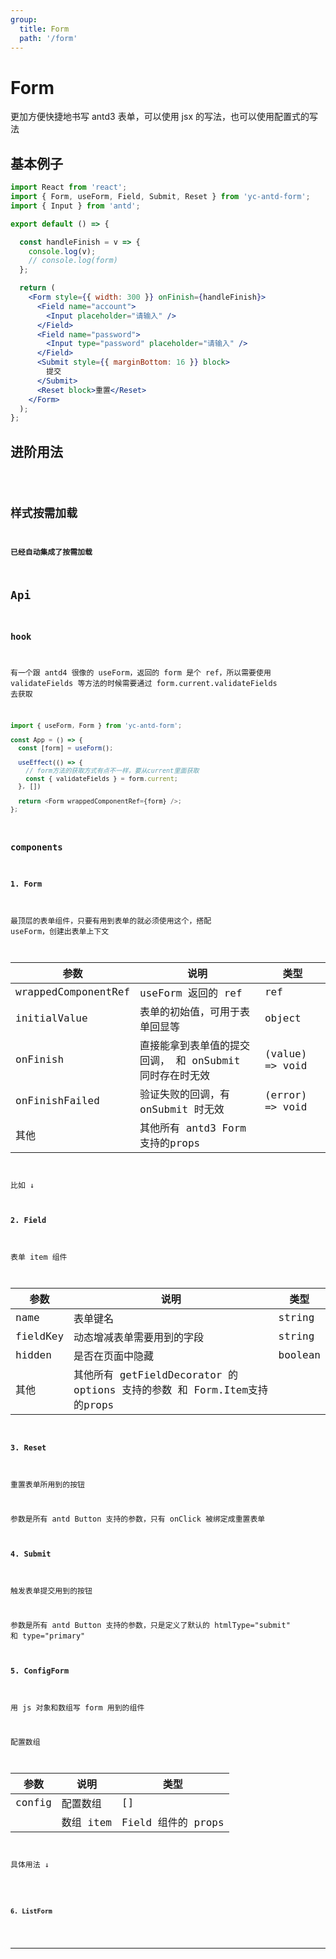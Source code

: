 ```yaml
---
group:
  title: Form
  path: '/form'
---
```


# Form

更加方便快捷地书写 antd3 表单，可以使用 jsx 的写法，也可以使用配置式的写法

## 基本例子

```jsx
import React from 'react';
import { Form, useForm, Field, Submit, Reset } from 'yc-antd-form';
import { Input } from 'antd';

export default () => {

  const handleFinish = v => {
    console.log(v);
    // console.log(form)
  };

  return (
    <Form style={{ width: 300 }} onFinish={handleFinish}>
      <Field name="account">
        <Input placeholder="请输入" />
      </Field>
      <Field name="password">
        <Input type="password" placeholder="请输入" />
      </Field>
      <Submit style={{ marginBottom: 16 }} block>
        提交
      </Submit>
      <Reset block>重置</Reset>
    </Form>
  );
};
```

## 进阶用法

<code src="./demo/demo1.tsx" />

## 样式按需加载

**已经自动集成了按需加载**

## Api

### hook

有一个跟 antd4 很像的 useForm，返回的 form 是个 ref，所以需要使用 validateFields 等方法的时候需要通过 form.current.validateFields 去获取

```javascript
import { useForm, Form } from 'yc-antd-form';

const App = () => {
  const [form] = useForm();

  useEffect(() => {
    // form方法的获取方式有点不一样，要从current里面获取
    const { validateFields } = form.current;
  }, [])

  return <Form wrappedComponentRef={form} />;
};
```

### components

#### 1. Form

最顶层的表单组件，只要有用到表单的就必须使用这个，搭配 useForm，创建出表单上下文

| 参数           | 说明                                                    | 类型            |
| -------------- | ------------------------------------------------------- | --------------- |
| wrappedComponentRef   | useForm 返回的 ref                  | ref       |
| initialValue   | 表单的初始值，可用于表单回显等                          | object          |
| onFinish       | 直接能拿到表单值的提交回调， 和 onSubmit 同时存在时无效 | (value) => void |
| onFinishFailed | 验证失败的回调，有 onSubmit 时无效                      | (error) => void |
| 其他           | 其他所有 antd3 Form 支持的props                          |                 |

比如 ↓


#### 2. Field

表单 item 组件

| 参数      | 说明                        | 类型                            |
| --------- | ------------------------------ | ------------------------------- |
| name      | 表单键名             | string          
| fieldKey  | 动态增减表单需要用到的字段   | string    |
| hidden    | 是否在页面中隐藏           | boolean          | (form) => boolean ||
| 其他      | 其他所有 getFieldDecorator 的 options 支持的参数 和 Form.Item支持的props    |       |

#### 3. Reset

重置表单所用到的按钮

参数是所有 antd Button 支持的参数，只有 onClick 被绑定成重置表单

#### 4. Submit

触发表单提交用到的按钮

参数是所有 antd Button 支持的参数，只是定义了默认的 htmlType="submit" 和 type="primary"

#### 5. ConfigForm

用 js 对象和数组写 form 用到的组件

配置数组

| 参数   | 说明      | 类型               |
| ------ | --------- | ------------------ |
| config | 配置数组  | []                 |
|        | 数组 item | Field 组件的 props |

具体用法 ↓

<code src="./demo/demo2.tsx" />

#### 6. ListForm

<code src="./demo/demo3.tsx" />

-----------------

<code src="./demo/demo4.tsx" />
